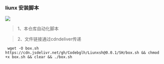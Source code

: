 ### liunx 安装脚本

![](https://profile-counter.glitch.me/Liunxsh/count.svg)


> 1、本仓库自动化脚本

> 2、文件链接通过cdndeliver传递

```
 wget -O box.sh https://cdn.jsdelivr.net/gh/Codebglh/Liunxsh@0.0.1/SH/box.sh && chmod +x box.sh && clear && ./box.sh 
 ```
